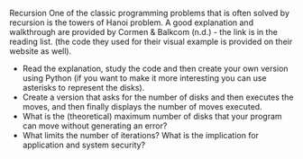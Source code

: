 Recursion
One of the classic programming problems that is often solved by recursion is the towers of Hanoi problem. A good explanation and walkthrough are provided by Cormen & Balkcom (n.d.) - the link is in the reading list. (the code they used for their visual example is provided on their website as well).

* Read the explanation, study the code and then create your own version using Python (if you want to make it more interesting you can use asterisks to represent the disks). 
* Create a version that asks for the number of disks and then executes the moves, and then finally displays the number of moves executed.
* What is the (theoretical) maximum number of disks that your program can move without generating an error?
* What limits the number of iterations? What is the implication for application and system security?
